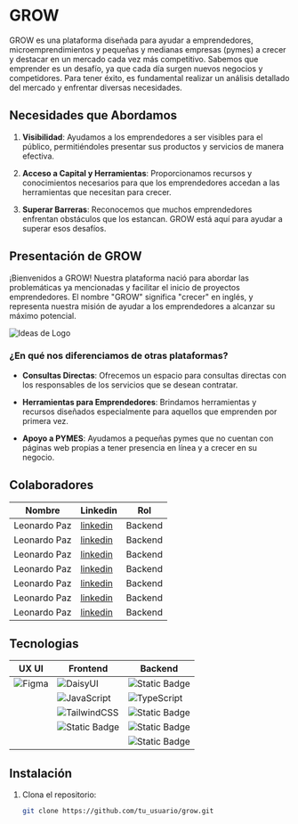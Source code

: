 # GROW

GROW es una plataforma diseñada para ayudar a emprendedores, microemprendimientos y pequeñas y medianas empresas (pymes)
a crecer y destacar en un mercado cada vez más competitivo. 
Sabemos que emprender es un desafío, ya que cada día surgen nuevos negocios y competidores. 
Para tener éxito, es fundamental realizar un análisis detallado del mercado y enfrentar diversas necesidades.

## Necesidades que Abordamos

1. **Visibilidad**: Ayudamos a los emprendedores a ser visibles para el público, permitiéndoles presentar sus productos y servicios de manera efectiva.
  
2. **Acceso a Capital y Herramientas**: Proporcionamos recursos y conocimientos necesarios para que los emprendedores accedan a las herramientas que necesitan para crecer.

3. **Superar Barreras**: Reconocemos que muchos emprendedores enfrentan obstáculos que los estancan. GROW está aquí para ayudar a superar esos desafíos.

## Presentación de GROW

¡Bienvenidos a GROW! Nuestra plataforma nació para abordar las problemáticas ya mencionadas y facilitar el inicio de proyectos emprendedores. 
El nombre "GROW" significa "crecer" en inglés, y representa nuestra misión de ayudar a los emprendedores a alcanzar su máximo potencial.

![Ideas de Logo](ruta/a/tu/logo) <!-- Agrega la ruta de la imagen de tu logo aquí -->

### ¿En qué nos diferenciamos de otras plataformas?

- **Consultas Directas**: Ofrecemos un espacio para consultas directas con los responsables de los servicios que se desean contratar.
  
- **Herramientas para Emprendedores**: Brindamos herramientas y recursos diseñados especialmente para aquellos que emprenden por primera vez.

- **Apoyo a PYMES**: Ayudamos a pequeñas pymes que no cuentan con páginas web propias a tener presencia en línea y a crecer en su negocio.

## Colaboradores

| Nombre  | Linkedin | Rol |
|--------------|--------------|-------|
| Leonardo Paz | [linkedin](http://www.linkedin.com/in/leonardofpaz) | Backend |
| Leonardo Paz | [linkedin](http://www.linkedin.com/in/leonardofpaz) | Backend |
| Leonardo Paz | [linkedin](http://www.linkedin.com/in/leonardofpaz) | Backend |
| Leonardo Paz | [linkedin](http://www.linkedin.com/in/leonardofpaz) | Backend |
| Leonardo Paz | [linkedin](http://www.linkedin.com/in/leonardofpaz) | Backend |
| Leonardo Paz | [linkedin](http://www.linkedin.com/in/leonardofpaz) | Backend |
| Leonardo Paz | [linkedin](http://www.linkedin.com/in/leonardofpaz) | Backend |


## Tecnologias

| UX UI| Frontend | Backend |
| -----------|-----------| -----------|
| ![Figma](https://img.shields.io/badge/figma-%23F24E1E.svg?style=for-the-badge&logo=figma&logoColor=white) | ![DaisyUI](https://img.shields.io/badge/daisyui-5A0EF8?style=for-the-badge&logo=daisyui&logoColor=white) | ![Static Badge](https://img.shields.io/badge/node-black?style=for-the-badge&logo=nodedotjs) 
| | ![JavaScript](https://img.shields.io/badge/javascript-%23323330.svg?style=for-the-badge&logo=javascript&logoColor=%23F7DF1E) | ![TypeScript](https://img.shields.io/badge/TypeScript-007ACC?style=for-the-badge&logo=typescript&logoColor=white)
| |![TailwindCSS](https://img.shields.io/badge/tailwindcss-%2338B2AC.svg?style=for-the-badge&logo=tailwind-css&logoColor=white) | ![Static Badge](https://img.shields.io/badge/MYSQL-skyblue?style=for-the-badge&logo=mysql&logoColor=black)
| | ![Static Badge](https://img.shields.io/badge/REACT-blue?style=for-the-badge&logo=react&logoColor=white) | ![Static Badge](https://img.shields.io/badge/EXPRESS-blue?style=for-the-badge&logo=express&logoColor=white)| 
| | | ![Static Badge](https://img.shields.io/badge/SEQUELIZE-black?style=for-the-badge&logo=sequelize&logoColor=white)

## Instalación

1. Clona el repositorio:
   ```bash
   git clone https://github.com/tu_usuario/grow.git
